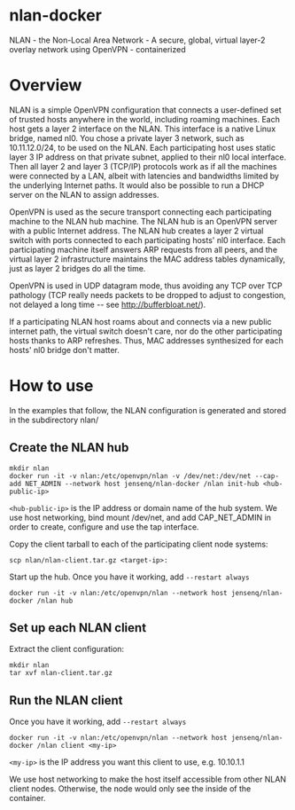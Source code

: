 # nlan-docker
NLAN - the Non-Local Area Network - A secure, global, virtual layer-2 overlay network using OpenVPN - containerized

# Overview

NLAN is a simple OpenVPN configuration that connects a user-defined set of trusted hosts anywhere in the world, including roaming machines. Each host gets a layer 2 interface on the NLAN. This interface is a native Linux bridge, named nl0. You chose a private layer 3 network, such as 10.11.12.0/24, to be used on the NLAN. Each participating host uses static layer 3 IP address on that private subnet, applied to their nl0 local interface. Then all layer 2 and layer 3 (TCP/IP) protocols work as if all the machines were connected by a LAN, albeit with latencies and bandwidths limited by the underlying Internet paths. It would also be possible to run a DHCP server on the NLAN to assign addresses.

OpenVPN is used as the secure transport connecting each participating machine to the NLAN hub machine. The NLAN hub is an OpenVPN server with a public Internet address. The NLAN hub creates a layer 2 virtual switch with ports connected to each participating hosts' nl0 interface. Each participating machine itself answers ARP requests from all peers, and the virtual layer 2 infrastructure maintains the MAC address tables dynamically, just as layer 2 bridges do all the time.

OpenVPN is used in UDP datagram mode, thus avoiding any TCP over TCP pathology (TCP really needs packets to be dropped to adjust to congestion, not delayed a long time -- see http://bufferbloat.net/).

If a participating NLAN host roams about and connects via a new public internet path, the virtual switch doesn't care, nor do the other participating hosts thanks to ARP refreshes. Thus, MAC addresses synthesized for each hosts' nl0 bridge don't matter.

# How to use

In the examples that follow, the NLAN configuration is generated and stored in the subdirectory nlan/

## Create the NLAN hub

```
mkdir nlan
docker run -it -v nlan:/etc/openvpn/nlan -v /dev/net:/dev/net --cap-add NET_ADMIN --network host jensenq/nlan-docker /nlan init-hub <hub-public-ip>
```
`<hub-public-ip>` is the IP address or domain name of the hub system.  We use host networking, bind mount /dev/net, and add CAP_NET_ADMIN in order to create, configure and use the tap interface.

Copy the client tarball to each of the participating client node systems:

```
scp nlan/nlan-client.tar.gz <target-ip>:
```

Start up the hub.  Once you have it working, add `--restart always`

```
docker run -it -v nlan:/etc/openvpn/nlan --network host jensenq/nlan-docker /nlan hub
```

## Set up each NLAN client

Extract the client configuration:

```
mkdir nlan
tar xvf nlan-client.tar.gz
```

## Run the NLAN client

Once you have it working, add `--restart always`

```
docker run -it -v nlan:/etc/openvpn/nlan --network host jensenq/nlan-docker /nlan client <my-ip>
```
`<my-ip>` is the IP address you want this client to use, e.g. 10.10.1.1

We use host networking to make the host itself accessible from other NLAN client nodes.  Otherwise, the node would only see the inside of the container.

